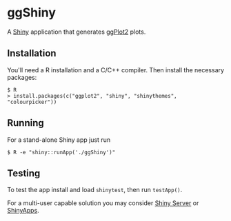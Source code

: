 # ggShiny

A [Shiny](https://shiny.rstudio.com/) application that generates [ggPlot2](http://ggplot2.tidyverse.org/) plots.

## Installation
You'll need a R installation and a C/C++ compiler. Then install the necessary
packages:

```
$ R
> install.packages(c("ggplot2", "shiny", "shinythemes", "colourpicker"))
```

## Running
For a stand-alone Shiny app just run

```
$ R -e "shiny::runApp('./ggShiny')"
```

## Testing
To test the app install and load `shinytest`, then run `testApp()`.

For a multi-user capable solution you may consider [Shiny
Server](https://www.rstudio.com/products/shiny/shiny-server/) or
[ShinyApps](http://www.shinyapps.io/).

